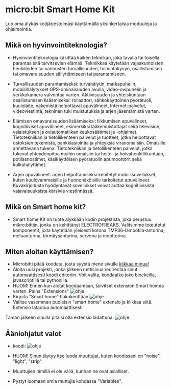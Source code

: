 # micro:bit Smart Home Kit
Luo oma älykäs kotijärjestelmäsi käyttämällä yksinkertaisia moduuleja ja ohjelmointia.

## Mikä on hyvinvointiteknologia?

* Hyvinvointiteknologia käsittää kaiken tekniikan, joka tavalla tai toisella parantaa sitä tarvitsevien elämää. Tekniikkaa käytetään vajaakuntoisten henkilöiden tai vanhusten turvallisuuden, toimintakyvyn, osallistumisen tai omavaraisuuden säilyttämiseen tai parantamiseen.

* Turvallisuuden parantamiseksi: turvahälytin, matkapuhelin, mobiilihälytykset GPS-ominaisuuden avulla, video-ovipuhelin ja verkkokamera valvontaa varten.
Aktiivisuuden ja yhteiskuntaan osallistumisen lisäämiseksi: rollaattori, sähkökäyttöinen pyörätuoli, kuulolaite, näkemistä helpottavat apuvälineet, Internet-palvelut, videoviestintä, tekninen tuki muistutuksia ja arjen jäsentämistä varten.

* Elämisen omavaraisuuden lisäämiseksi: liikkumisen apuvälineet, kognitiiviset apuvälineet, esimerkiksi lääkemuistuttajat sekä television, valaistuksen ja oviautomatiikan kaukosäätimet ja -ohjaimet. Tietotekniikan ja tietoliikenteen palvelut ja tuotteet, jotka helpottavat ostoksien tekemistä, pankkiasiointia ja yhteyksiä viranomaisiin.
Omaisille annettavana tukena: Tietotekniikan ja tietoliikenteen palvelut, jotka tukevat yhteydenpitoa muihin omaisiin tai hoito- ja hoivahenkilökuntaan, potilasnostimet, käsikäyttöisen pyörätuolin apumoottorit sekä kulkuhälyttimet.

* Arjen apuvälineet: arjen helpottamiseksi kehitetyt mobiilisovellukset, kuten kuulovammaisille ja huononäköisille tarkoitetut apuvälineet. Kuvakirjoitusta hyödyntävät sovellukset voivat auttaa kognitiivisista vajavaisuuksista kärsiviä viestinnässä.


## Mikä on Smart home kit?

* Smart home Kit on tuote älykkään kodin projektista, joka perustuu mikro:bittiin, jonka on kehittänyt ELECTROFREAKS. Valitsimme toteutetut komponentit, joita käytetään yleisesti kotona TMP36-lämpötila-anturina, meluanturina, törmäysanturina, servona ja moottorina. 

## Miten aloitan käyttämisen? 

* Microbitti pitää koodata, josta syystä mene sivulle [klikkaa minua!](https://makecode.microbit.org)
* Aloita uusi projekti, jonka jälkeen nettisivua redirectaa sinut automaattisesti koodi editoriin. Voit valita, koodaatko joko blockeilla, javascriptillä tai pythonilla.
 * HUOM! Ennen kun alotat koodaamaan, tarvitset extension Smart homea varten. Paina "Extensions" ![ohje](https://i.imgur.com/wWxeLfe.png)
 * Kirjoita "Smart home" hakukenttään ![ohje](https://i.imgur.com/C0hdQcr.png)
 * Valitse vasemman puoleisin "smart home" extensio ja klikkaa siitä. Extensio latautuu automaattisesti 
 
 Tämän jälkeen sinulla pitäisi olla extensio ladattuna:
 ![ohje](https://i.imgur.com/eFxTIxw.png)
 
 
 ## Ääniohjatut valot
 
 * koodi:
 ![ohje](https://i.imgur.com/XRM7zdt.png)
 
 * HUOM! Sinun täytyy itse luoda muuttujat, kuten koodissani on "noise", "light", "strip".
 * Muuttujien nimillä ei ole väliä, kunhan ne ovat asialliset.
 * Pystyt luomaan omia muttujia kohdassa "Variables".
